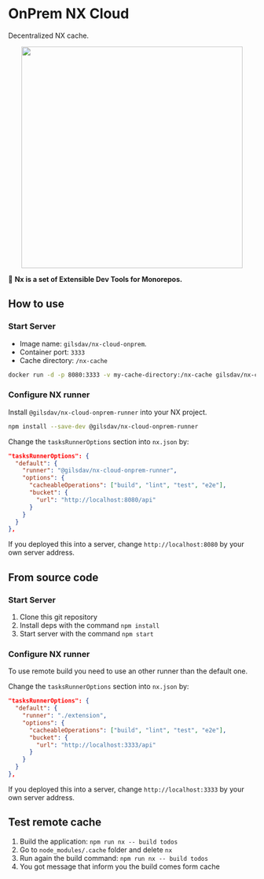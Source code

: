 # OnPrem NX Cloud

Decentralized NX cache.

<p align="center"><img src="https://raw.githubusercontent.com/nrwl/nx/master/nx-logo.png" width="450"></p>

🔎 **Nx is a set of Extensible Dev Tools for Monorepos.**

## How to use

### Start Server

* Image name: `gilsdav/nx-cloud-onprem`.
* Container port: `3333`
* Cache directory: `/nx-cache`

```sh
docker run -d -p 8080:3333 -v my-cache-directory:/nx-cache gilsdav/nx-cloud-onprem
```

### Configure NX runner

Install `@gilsdav/nx-cloud-onprem-runner` into your NX project.

```sh
npm install --save-dev @gilsdav/nx-cloud-onprem-runner
```

Change the `tasksRunnerOptions` section into `nx.json` by:

```json
"tasksRunnerOptions": {
  "default": {
    "runner": "@gilsdav/nx-cloud-onprem-runner",
    "options": {
      "cacheableOperations": ["build", "lint", "test", "e2e"],
      "bucket": {
        "url": "http://localhost:8080/api"
      }
    }
  }
},
```

If you deployed this into a server, change `http://localhost:8080` by your own server address.

## From source code

### Start Server

1. Clone this git repository
2. Install deps with the command `npm install`
3. Start server with the command `npm start`

### Configure NX runner

To use remote build you need to use an other runner than the default one.

Change the `tasksRunnerOptions` section into `nx.json` by:

```json
"tasksRunnerOptions": {
  "default": {
    "runner": "./extension",
    "options": {
      "cacheableOperations": ["build", "lint", "test", "e2e"],
      "bucket": {
        "url": "http://localhost:3333/api"
      }
    }
  }
},
```

If you deployed this into a server, change `http://localhost:3333` by your own server address.

## Test remote cache

1. Build the application: `npm run nx -- build todos`
2. Go to `node_modules/.cache` folder and delete `nx`
3. Run again the build command: `npm run nx -- build todos`
4. You got message that inform you the build comes form cache
